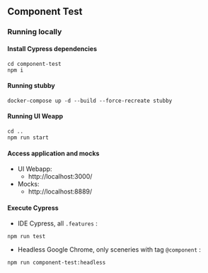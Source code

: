 ## Component Test

### Running locally

#### Install Cypress dependencies
```
cd component-test
npm i
```

#### Running stubby
```
docker-compose up -d --build --force-recreate stubby
```

#### Running UI Weapp
```
cd ..
npm run start
```

#### Access application and mocks
- UI Webapp:
  - http://localhost:3000/
- Mocks:
  - http://localhost:8889/

#### Execute Cypress
- IDE Cypress, all `.features` : 
```
npm run test
```
- Headless Google Chrome, only sceneries with tag `@component` : 
```
npm run component-test:headless
```
